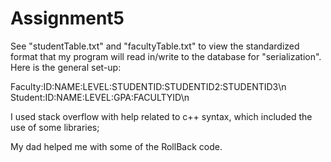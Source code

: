 # Assignment5
See "studentTable.txt" and "facultyTable.txt" to view the standardized format that my program will read in/write to the database for "serialization". Here is the general set-up:

  Faculty:ID:NAME:LEVEL:STUDENTID:STUDENTID2:STUDENTID3\n
  Student:ID:NAME:LEVEL:GPA:FACULTYID\n
  
 I used stack overflow with help related to c++ syntax, which included the use of some libraries;
 
 My dad helped me with some of the RollBack code.
